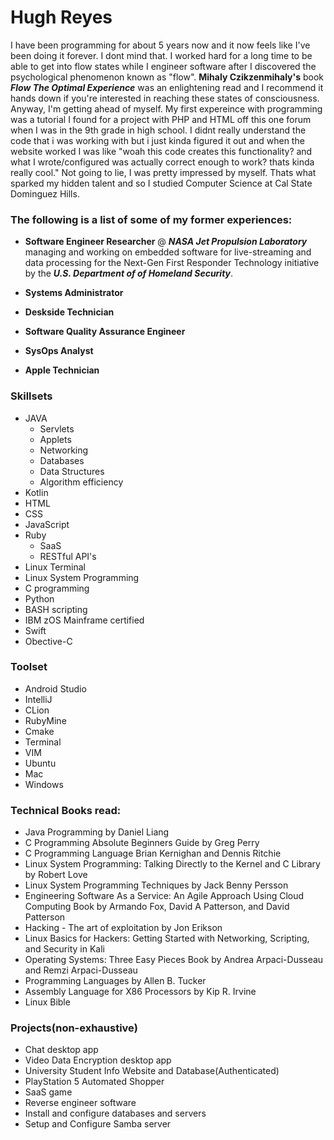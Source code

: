 # Hugh Reyes

I have been programming for about 5 years now and it now feels like I've been doing it forever. I dont mind that. I worked hard for a long time to be able to get into flow states while I engineer software after I discovered the psychological phenomenon known as "flow". **Mihaly Czikzenmihaly's** book ***Flow The Optimal Experience*** was an enlightening read and I recommend it hands down if you're interested in reaching these states of consciousness. Anyway, I'm getting ahead of myself. My first expereince with programming was a tutorial I found for a project with PHP and HTML off this one forum when I was in the 9th grade in high school. I didnt really understand the code that i was working with but i just kinda figured it out and when the website worked I was like "woah this code creates this functionality? and what I wrote/configured was actually correct enough to work? thats kinda really cool." Not going to lie, I was pretty impressed by myself. Thats what sparked my hidden talent and so I studied Computer Science at Cal State Dominguez Hills.  

### The following is a list of some of my former experiences: 

* **Software Engineer Researcher** @ ***NASA Jet Propulsion Laboratory*** managing and working on embedded software for live-streaming and data processing for the Next-Gen First Responder Technology initiative by the ***U.S. Department of of Homeland Security***.  

* **Systems Administrator** 

* **Deskside Technician** 

* **Software Quality Assurance Engineer** 

* **SysOps Analyst** 

* **Apple Technician** 

### Skillsets

* JAVA
  - Servlets 
  - Applets 
  - Networking 
  - Databases 
  - Data Structures 
  - Algorithm efficiency
* Kotlin
* HTML
* CSS 
* JavaScript
* Ruby
  - SaaS
  - RESTful API's
* Linux Terminal 
* Linux System Programming 
* C programming 
* Python 
* BASH scripting 
* IBM zOS Mainframe certified
* Swift
* Obective-C 

### Toolset

* Android Studio 
* IntelliJ 
* CLion
* RubyMine 
* Cmake 
* Terminal 
* VIM 
* Ubuntu 
* Mac 
* Windows 

### Technical Books read:

* Java Programming by Daniel Liang
* C Programming Absolute Beginners Guide by Greg Perry
* C Programming Language Brian Kernighan and Dennis Ritchie 
* Linux System Programming: Talking Directly to the Kernel and C Library by Robert Love 
* Linux System Programming Techniques by Jack Benny Persson 
* Engineering Software As a Service: An Agile Approach Using Cloud Computing Book by Armando Fox, David A Patterson, and David Patterson
* Hacking - The art of exploitation by Jon Erikson 
* Linux Basics for Hackers: Getting Started with Networking, Scripting, and Security in Kali
* Operating Systems: Three Easy Pieces Book by Andrea Arpaci-Dusseau and Remzi Arpaci-Dusseau
* Programming Languages by Allen B. Tucker
* Assembly Language for X86 Processors by Kip R. Irvine
* Linux Bible 

### Projects(non-exhaustive)
* Chat desktop app 
* Video Data Encryption desktop app
* University Student Info Website and Database(Authenticated) 
* PlayStation 5 Automated Shopper 
* SaaS game 
* Reverse engineer software 
* Install and configure databases and servers 
* Setup and Configure Samba server 



<!--
**winstonthewolf/winstonthewolf** is a ✨ _special_ ✨ repository because its `README.md` (this file) appears on your GitHub profile.

Here are some ideas to get you started:

- 🔭 I’m currently working on ...
- 🌱 I’m currently learning ...
- 👯 I’m looking to collaborate on ...
- 🤔 I’m looking for help with ...
- 💬 Ask me about ...
- 📫 How to reach me: ...
- 😄 Pronouns: ...
- ⚡ Fun fact: ...
-->

